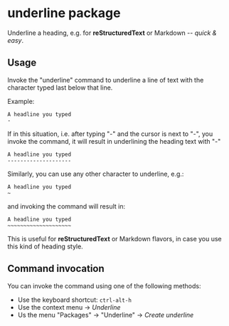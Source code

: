 # underline package

Underline a heading, e.g. for **reStructuredText** or Markdown -- *quick & easy*.

## Usage

Invoke the "underline" command to underline a line of text with the character typed last below that line.

Example:

```
A headline you typed
-
```

If in this situation, i.e. after typing "-" and the cursor is next to "-", you invoke the command, it will result in underlining the heading text with "-"

```
A headline you typed
--------------------
```

Similarly, you can use any other character to underline, e.g.:

```
A headline you typed
~
```

and invoking the command will result in:

```
A headline you typed
~~~~~~~~~~~~~~~~~~~~
```

This is useful for **reStructuredText** or Markdown flavors, in case you use this kind of heading style.

## Command invocation

You can invoke the command using one of the following methods:

* Use the keyboard shortcut: ```ctrl-alt-h```
* Use the context menu -> *Underline*
* Us the menu "Packages" -> "Underline" -> *Create underline*
